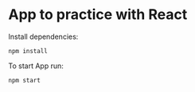 # App to practice with React


Install dependencies:
```
npm install
```

To start App run:
```
npm start
```